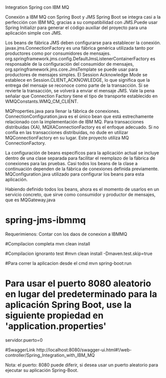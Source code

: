 Integration Spring con IBM MQ

Conexión a IBM MQ con Spring Boot y JMS Spring Boot se integra casi a la perfección con IBM MQ, gracias a su compatibilidad con JMS.Puede usar Spring Initializr para generar el código auxiliar del proyecto para una aplicación simple con JMS. 

Los beans de fábrica JMS deben configurarse para establecer la conexión. 
javax.jms.ConnectionFactory es una fábrica genérica utilizada tanto por productores como por consumidores de mensajes. org.springframework.jms.config.DefaultJmsListenerContainerFactory es responsable de la configuración del consumidor de mensajes, org.springframework.jms.core.JmsTemplate se puede usar para productores de mensajes simples. El Session Acknowledge Mode se establece en Session.CLIENT_ACKNOWLEDGE, lo que significa que la entrega del mensaje se reconoce como parte de la transacción. Si se revierte la transacción, se volverá a enviar el mensaje JMS. Vale la pena señalar que Connection Factory tiene el tipo de transporte establecido en WMQConstants.WMQ_CM_CLIENT.


MQProperties.java para llenar la fábrica de conexiones. ConnectionConfiguration.java es el único bean que está estrechamente relacionado con la implementación de IBM MQ. Para transacciones distribuidas (XA), MQXAConnectionFactory es el enfoque adecuado. Si no confía en las transacciones distribuidas, no dude en utilizar MQConnectionFactory en su lugar. Este proyecto utiliza MQ ConnectionFactory.

La configuración de beans específicos para la aplicación actual se incluye dentro de una clase separada para facilitar el reemplazo de la fábrica de conexiones para las pruebas. Casi todos los beans de la clase a continuación dependen de la fábrica de conexiones definida previamente. MQConfiguration.java utilizado para configurar los beans para esta aplicación.

Habiendo definido todos los beans, ahora es el momento de usarlos en un servicio concreto, que sirve como consumidor y productor de mensajes, que es MQGateway.java

# spring-jms-ibmmq

Requerimienos:
Contar con los daos de conexion a IBMMQ

#Compilacion completa
mvn clean install 

#Compilacion ignoranto test
#mvn clean install -Dmaven.test.skip=true

#Para correr la aplicacion desde el cmd
mvn spring-boot:run

# Para usar el puerto 8080 aleatorio en lugar del predeterminado para la aplicación Spring Boot, use la siguiente propiedad en 'application.properties'
servidor.puerto=0


#SwaggerLink
http://localhost:8080/swagger-ui.html#!/web-controller/Spring_Integration_with_IBM_MQ

Nota: el puerto: 8080 puede diferir, si desea usar un puerto aleatorio para ejecutar su aplicación Spring-Boot.
